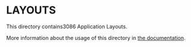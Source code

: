 # LAYOUTS

This directory contains3086 Application Layouts.

More information about the usage of this directory in [the documentation](https://nuxtjs.org/guide/views#layouts).
